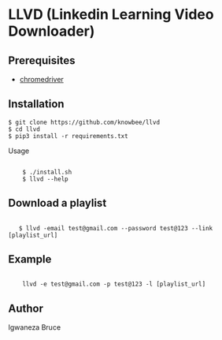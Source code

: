 # LLVD (Linkedin Learning Video Downloader)

## Prerequisites

- [chromedriver](https://www.kenst.com/2019/02/installing-chromedriver-on-windows/)

## Installation

    $ git clone https://github.com/knowbee/llvd
    $ cd llvd
    $ pip3 install -r requirements.txt

Usage

```cli

    $ ./install.sh
    $ llvd --help
```

## Download a playlist

```cli

   $ llvd -email test@gmail.com --password test@123 --link [playlist_url]

```

## Example

```cli

    llvd -e test@gmail.com -p test@123 -l [playlist_url]

```

## Author

Igwaneza Bruce
